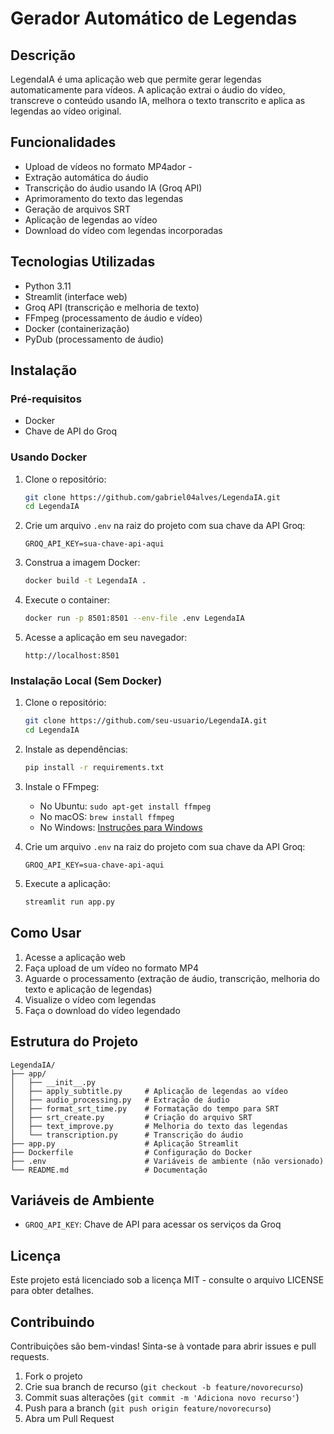# Gerador Automático de Legendas

## Descrição

LegendaIA é uma aplicação web que permite gerar legendas automaticamente para vídeos. A aplicação extrai o áudio do vídeo, transcreve o conteúdo usando IA, melhora o texto transcrito e aplica as legendas ao vídeo original.

## Funcionalidades

- Upload de vídeos no formato MP4ador -
- Extração automática do áudio
- Transcrição do áudio usando IA (Groq API)
- Aprimoramento do texto das legendas
- Geração de arquivos SRT
- Aplicação de legendas ao vídeo
- Download do vídeo com legendas incorporadas

## Tecnologias Utilizadas

- Python 3.11
- Streamlit (interface web)
- Groq API (transcrição e melhoria de texto)
- FFmpeg (processamento de áudio e vídeo)
- Docker (containerização)
- PyDub (processamento de áudio)

## Instalação

### Pré-requisitos

- Docker
- Chave de API do Groq

### Usando Docker

1. Clone o repositório:

   ```bash
   git clone https://github.com/gabriel04alves/LegendaIA.git
   cd LegendaIA
   ```

2. Crie um arquivo `.env` na raiz do projeto com sua chave da API Groq:

   ```
   GROQ_API_KEY=sua-chave-api-aqui
   ```

3. Construa a imagem Docker:

   ```bash
   docker build -t LegendaIA .
   ```

4. Execute o container:

   ```bash
   docker run -p 8501:8501 --env-file .env LegendaIA
   ```

5. Acesse a aplicação em seu navegador:
   ```
   http://localhost:8501
   ```

### Instalação Local (Sem Docker)

1. Clone o repositório:

   ```bash
   git clone https://github.com/seu-usuario/LegendaIA.git
   cd LegendaIA
   ```

2. Instale as dependências:

   ```bash
   pip install -r requirements.txt
   ```

3. Instale o FFmpeg:

   - No Ubuntu: `sudo apt-get install ffmpeg`
   - No macOS: `brew install ffmpeg`
   - No Windows: [Instruções para Windows](https://ffmpeg.org/download.html)

4. Crie um arquivo `.env` na raiz do projeto com sua chave da API Groq:

   ```
   GROQ_API_KEY=sua-chave-api-aqui
   ```

5. Execute a aplicação:
   ```bash
   streamlit run app.py
   ```

## Como Usar

1. Acesse a aplicação web
2. Faça upload de um vídeo no formato MP4
3. Aguarde o processamento (extração de áudio, transcrição, melhoria do texto e aplicação de legendas)
4. Visualize o vídeo com legendas
5. Faça o download do vídeo legendado

## Estrutura do Projeto

```
LegendaIA/
├── app/
│   ├── __init__.py
│   ├── apply_subtitle.py     # Aplicação de legendas ao vídeo
│   ├── audio_processing.py   # Extração de áudio
│   ├── format_srt_time.py    # Formatação do tempo para SRT
│   ├── srt_create.py         # Criação do arquivo SRT
│   ├── text_improve.py       # Melhoria do texto das legendas
│   └── transcription.py      # Transcrição do áudio
├── app.py                    # Aplicação Streamlit
├── Dockerfile                # Configuração do Docker
├── .env                      # Variáveis de ambiente (não versionado)
└── README.md                 # Documentação
```

## Variáveis de Ambiente

- `GROQ_API_KEY`: Chave de API para acessar os serviços da Groq

## Licença

Este projeto está licenciado sob a licença MIT - consulte o arquivo LICENSE para obter detalhes.

## Contribuindo

Contribuições são bem-vindas! Sinta-se à vontade para abrir issues e pull requests.

1. Fork o projeto
2. Crie sua branch de recurso (`git checkout -b feature/novorecurso`)
3. Commit suas alterações (`git commit -m 'Adiciona novo recurso'`)
4. Push para a branch (`git push origin feature/novorecurso`)
5. Abra um Pull Request
